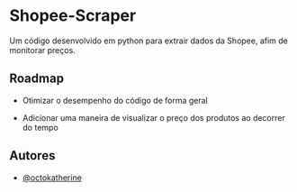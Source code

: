 
# Shopee-Scraper

Um código desenvolvido em python para extrair dados da Shopee, afim de monitorar preços.

## Roadmap

- Otimizar o desempenho do código de forma geral

- Adicionar uma maneira de visualizar o preço dos produtos ao decorrer do tempo


## Autores

- [@octokatherine](https://github.com/muq33)

